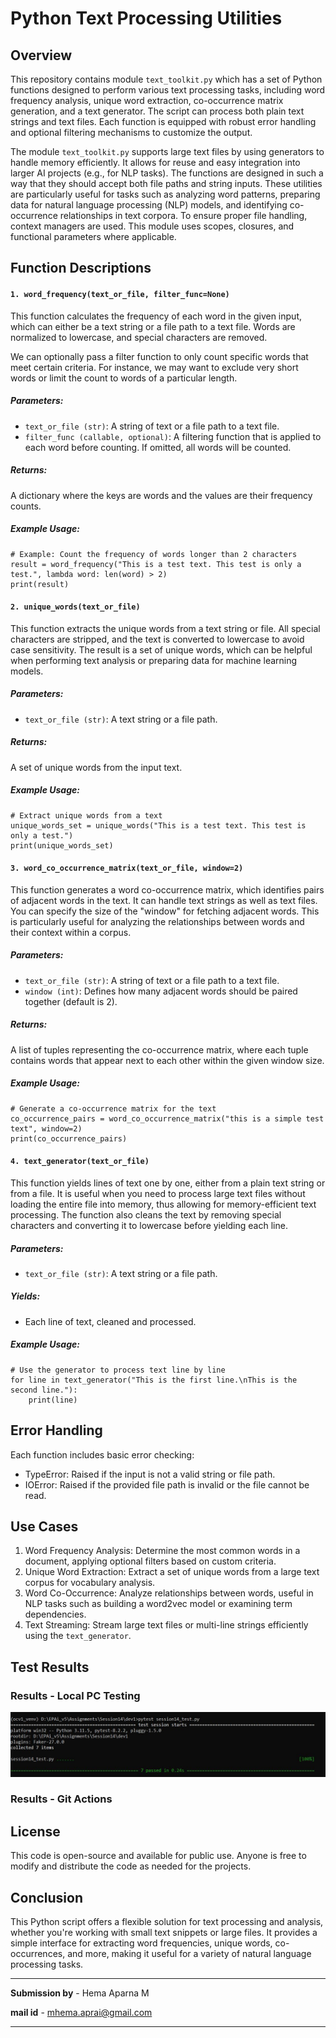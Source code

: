 # Python Text Processing Utilities
## Overview
This repository contains module `text_toolkit.py` which has a set of Python functions designed to perform various text processing tasks, including word frequency analysis, unique word extraction, co-occurrence matrix generation, and a text generator. The script can process both plain text strings and text files. Each function is equipped with robust error handling and optional filtering mechanisms to customize the output.

The module `text_toolkit.py` supports large text files by using generators to handle memory efficiently. It allows for reuse and easy integration into larger AI projects (e.g., for NLP tasks). The functions are designed in such a way that they should accept both file paths and string inputs. These utilities are particularly useful for tasks such as analyzing word patterns, preparing data for natural language processing (NLP) models, and identifying co-occurrence relationships in text corpora. To ensure proper file handling, context managers are used. 
This module uses scopes, closures, and functional parameters where applicable.

## Function Descriptions
#### `1. word_frequency(text_or_file, filter_func=None)`
This function calculates the frequency of each word in the given input, which can either be a text string or a file path to a text file. Words are normalized to lowercase, and special characters are removed.

We can optionally pass a filter function to only count specific words that meet certain criteria. For instance, we may want to exclude very short words or limit the count to words of a particular length.

##### Parameters:
- `text_or_file (str)`: A string of text or a file path to a text file.
- `filter_func (callable, optional)`: A filtering function that is applied to each word before counting. If omitted, all words will be counted.

##### Returns:
A dictionary where the keys are words and the values are their frequency counts.

##### Example Usage:

```
# Example: Count the frequency of words longer than 2 characters
result = word_frequency("This is a test text. This test is only a test.", lambda word: len(word) > 2)
print(result)

```
#### `2. unique_words(text_or_file)`
This function extracts the unique words from a text string or file. All special characters are stripped, and the text is converted to lowercase to avoid case sensitivity. The result is a set of unique words, which can be helpful when performing text analysis or preparing data for machine learning models.

##### Parameters:
- `text_or_file (str)`: A text string or a file path.

##### Returns:
A set of unique words from the input text.

##### Example Usage:

```
# Extract unique words from a text
unique_words_set = unique_words("This is a test text. This test is only a test.")
print(unique_words_set)

```

#### `3. word_co_occurrence_matrix(text_or_file, window=2)`
This function generates a word co-occurrence matrix, which identifies pairs of adjacent words in the text. It can handle text strings as well as text files. You can specify the size of the "window" for fetching adjacent words. This is particularly useful for analyzing the relationships between words and their context within a corpus.

##### Parameters:
- `text_or_file (str)`: A string of text or a file path to a text file.
- `window (int)`: Defines how many adjacent words should be paired together (default is 2).

##### Returns:
A list of tuples representing the co-occurrence matrix, where each tuple contains words that appear next to each other within the given window size.

##### Example Usage:

```
# Generate a co-occurrence matrix for the text
co_occurrence_pairs = word_co_occurrence_matrix("this is a simple test text", window=2)
print(co_occurrence_pairs)

```

#### `4. text_generator(text_or_file)`
This function yields lines of text one by one, either from a plain text string or from a file. It is useful when you need to process large text files without loading the entire file into memory, thus allowing for memory-efficient text processing. The function also cleans the text by removing special characters and converting it to lowercase before yielding each line.

##### Parameters:
- `text_or_file (str)`: A text string or a file path.

##### Yields:
- Each line of text, cleaned and processed.

##### Example Usage:

```
# Use the generator to process text line by line
for line in text_generator("This is the first line.\nThis is the second line."):
    print(line)

```
## Error Handling
Each function includes basic error checking:

- TypeError: Raised if the input is not a valid string or file path.
- IOError: Raised if the provided file path is invalid or the file cannot be read.

## Use Cases
1. Word Frequency Analysis: Determine the most common words in a document, applying optional filters based on custom criteria.
2. Unique Word Extraction: Extract a set of unique words from a large text corpus for vocabulary analysis.
3. Word Co-Occurrence: Analyze relationships between words, useful in NLP tasks such as building a word2vec model or examining term dependencies.
4. Text Streaming: Stream large text files or multi-line strings efficiently using the `text_generator`.

## Test Results

### Results - Local PC Testing

![Test Results from Local PC](localPC_tests_passed.JPG)

### Results - Git Actions


## License
This code is open-source and available for public use. Anyone is free to modify and distribute the code as needed for the projects.

## Conclusion
This Python script offers a flexible solution for text processing and analysis, whether you're working with small text snippets or large files. It provides a simple interface for extracting word frequencies, unique words, co-occurrences, and more, making it useful for a variety of natural language processing tasks.


---------------------------------------------------------------------------------------------------------------------------------------------------

**Submission by** - Hema Aparna M

**mail id** - mhema.aprai@gmail.com

---------------------------------------------------------------------------------------------------------------------------------------------------